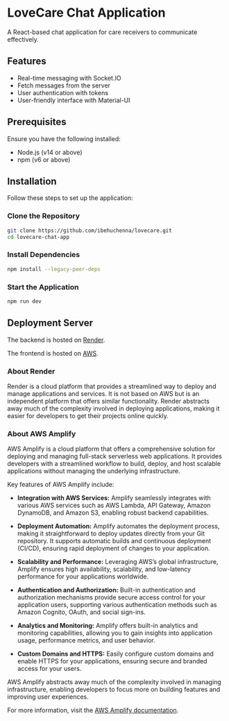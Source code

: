 # LoveCare Chat Application

A React-based chat application for care receivers to communicate effectively.

## Features

- Real-time messaging with Socket.IO
- Fetch messages from the server
- User authentication with tokens
- User-friendly interface with Material-UI

## Prerequisites

Ensure you have the following installed:

- Node.js (v14 or above)
- npm (v6 or above)

## Installation

Follow these steps to set up the application:

### Clone the Repository

```bash
git clone https://github.com/ibehuchenna/lovecare.git
cd lovecare-chat-app
```

### Install Dependencies

```bash
npm install --legacy-peer-deps
```

### Start the Application
```bash
npm run dev 
```


## Deployment Server

The backend is hosted on [Render](https://render.com/).

The frontend is hosted on [AWS](https://aws.amazon.com/).

### About Render

Render is a cloud platform that provides a streamlined way to deploy and manage applications and services. It is not based on AWS but is an independent platform that offers similar functionality. Render abstracts away much of the complexity involved in deploying applications, making it easier for developers to get their projects online quickly.

### About AWS Amplify

AWS Amplify is a cloud platform that offers a comprehensive solution for deploying and managing full-stack serverless web applications. It provides developers with a streamlined workflow to build, deploy, and host scalable applications without managing the underlying infrastructure.

Key features of AWS Amplify include:

- **Integration with AWS Services:** Amplify seamlessly integrates with various AWS services such as AWS Lambda, API Gateway, Amazon DynamoDB, and Amazon S3, enabling robust backend capabilities.

- **Deployment Automation:** Amplify automates the deployment process, making it straightforward to deploy updates directly from your Git repository. It supports automatic builds and continuous deployment (CI/CD), ensuring rapid deployment of changes to your application.

- **Scalability and Performance:** Leveraging AWS’s global infrastructure, Amplify ensures high availability, scalability, and low-latency performance for your applications worldwide.

- **Authentication and Authorization:** Built-in authentication and authorization mechanisms provide secure access control for your application users, supporting various authentication methods such as Amazon Cognito, OAuth, and social sign-ins.

- **Analytics and Monitoring:** Amplify offers built-in analytics and monitoring capabilities, allowing you to gain insights into application usage, performance metrics, and user behavior.

- **Custom Domains and HTTPS:** Easily configure custom domains and enable HTTPS for your applications, ensuring secure and branded access for your users.

AWS Amplify abstracts away much of the complexity involved in managing infrastructure, enabling developers to focus more on building features and improving user experiences.

For more information, visit the [AWS Amplify documentation](https://docs.amplify.aws/).
